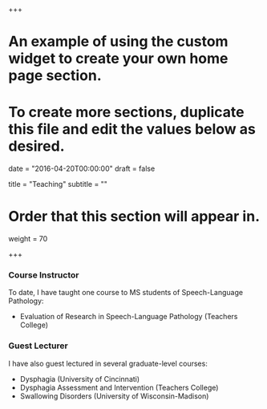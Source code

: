 +++
# An example of using the custom widget to create your own home page section.
# To create more sections, duplicate this file and edit the values below as desired.

date = "2016-04-20T00:00:00"
draft = false

title = "Teaching"
subtitle = ""

# Order that this section will appear in.
weight = 70

+++

### **Course Instructor**
To date, I have taught one course to MS students of Speech-Language Pathology:

- Evaluation of Research in Speech-Language Pathology (Teachers College)

### **Guest Lecturer**
I have also guest lectured in several graduate-level courses:

- Dysphagia (University of Cincinnati)
- Dysphagia Assessment and Intervention (Teachers College)
- Swallowing Disorders (University of Wisconsin-Madison)
